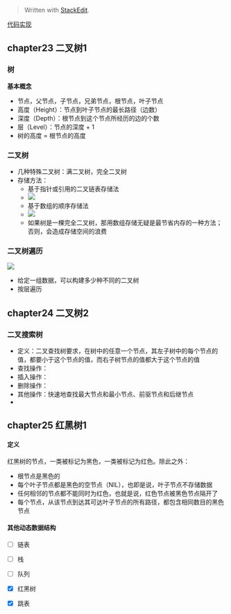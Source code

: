 


> Written with [StackEdit](https://stackedit.io/).

[代码实现](https://github.com/shenc3/beauty-of-algo/blob/master/chapter24-tree.py)

## chapter23 二叉树1

### 树
**基本概念**
* 节点，父节点，子节点，兄弟节点，根节点，叶子节点
* 高度（Height）：节点到叶子节点的最长路径（边数）
* 深度（Depth）：根节点到这个节点所经历的边的个数
* 层（Level）：节点的深度 + 1
* 树的高度 = 根节点的高度

### 二叉树
* 几种特殊二叉树：满二叉树，完全二叉树
* 存储方法：
	* 基于指针或引用的二叉链表存储法
	* ![](https://static001.geekbang.org/resource/image/12/8e/12cd11b2432ed7c4dfc9a2053cb70b8e.jpg)
	* 基于数组的顺序存储法
	* ![](https://static001.geekbang.org/resource/image/14/30/14eaa820cb89a17a7303e8847a412330.jpg)
	* 如果树是一棵完全二叉树，那用数组存储无疑是最节省内存的一种方法；否则，会造成存储空间的浪费

### 二叉树遍历

![](https://static001.geekbang.org/resource/image/ab/16/ab103822e75b5b15c615b68560cb2416.jpg)

* 给定一组数据，可以构建多少种不同的二叉树
* 按层遍历


## chapter24 二叉树2

### 二叉搜索树

* 定义：二叉查找树要求，在树中的任意一个节点，其左子树中的每个节点的值，都要小于这个节点的值，而右子树节点的值都大于这个节点的值
* 查找操作：
* 插入操作：
* 删除操作：
* 其他操作：快速地查找最大节点和最小节点、前驱节点和后继节点
* 


## chapter25 红黑树1
#### 定义

红黑树的节点，一类被标记为黑色，一类被标记为红色。除此之外：
* 根节点是黑色的
* 每个叶子节点都是黑色的空节点（NIL），也即是说，叶子节点不存储数据
* 任何相邻的节点都不能同时为红色，也就是说，红色节点被黑色节点隔开了
* 每个节点，从该节点到达其可达叶子节点的所有路径，都包含相同数目的黑色节点

#### 其他动态数据结构
* [ ] 链表
* [ ] 栈
* [ ] 队列
* [x] 红黑树
* [x] 跳表


<!--stackedit_data:
eyJoaXN0b3J5IjpbLTE0MTU4MDA1NSwtMTg5NjMzNzc2OCwtMT
AxMzIxNjExLC05ODQ5OTQ3MjEsLTE4NDkxMTg1NDksLTE2MzQw
NjczOTJdfQ==
-->